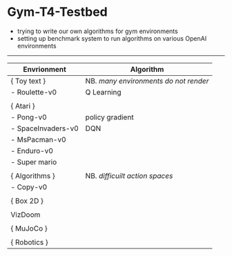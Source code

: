 # Gym-T4-Testbed
- trying to write our own algorithms for gym environments
- setting up benchmark system to run algorithms on various OpenAI environments
----------------


| Envrionment   | Algorithm |
| --------------------- | ------------------- |
| { Toy text } |   NB. *many environments do not render*|
|- Roulette-v0      |Q Learning|
|   |  |
|{ Atari }      ||
|- Pong-v0        | policy gradient|
|- SpaceInvaders-v0       |DQN|
|- MsPacman-v0||
|- Enduro-v0||
|- Super mario||
|||
|{ Algorithms } | NB. *difficuilt action spaces* |
| - Copy-v0 | |
|||
|{ Box 2D }
|||
|VizDoom
|||
|{ MuJoCo }
|||
|{ Robotics }
